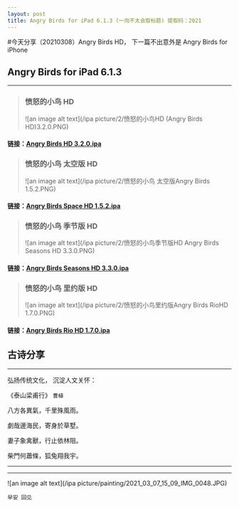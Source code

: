 ```yaml
---
layout: post
title: Angry Birds for iPad 6.1.3 (一向不太会取标题) 提取码：2021 
---
```


#今天分享（20210308）Angry Birds HD， 下一篇不出意外是 Angry Birds for iPhone

## Angry Birds for iPad 6.1.3 ##
----
> ### **愤怒的小鸟 HD**
> ![an image alt text](/ipa picture/2/愤怒的小鸟HD (Angry Birds HD)3.2.0.PNG)
#### 链接：[Angry Birds HD 3.2.0.ipa](https://pan.baidu.com/s/1rXHOGiTHhkrFunSCwrEEGA)  

> ### **愤怒的小鸟 太空版 HD**
> ![an image alt text](/ipa picture/2/愤怒的小鸟 太空版Angry Birds 1.5.2.PNG)
#### 链接：[Angry Birds Space HD 1.5.2.ipa](https://pan.baidu.com/s/1fjYh0IqonS4_hQygq7JB0w) 
 
> ### **愤怒的小鸟 季节版 HD** 
> ![an image alt text](/ipa picture/2/愤怒的小鸟季节版HD Angry Birds Seasons HD 3.3.0.PNG)
#### 链接：[Angry Birds Seasons HD 3.3.0.ipa](https://pan.baidu.com/s/1lmEemlUzSQuVoIGqNmdoLg) 

> ### **愤怒的小鸟 里约版 HD** 
> ![an image alt text](/ipa picture/2/愤怒的小鸟里约版Angry Birds RioHD 1.7.0.PNG)
#### 链接：[Angry Birds Rio HD 1.7.0.ipa](https://pan.baidu.com/s/1eDY08NcdCaKRi5CiBf7mSA) 

## 古诗分享 ##
----

弘扬传统文化， 沉淀人文关怀：

《泰山梁甫行》 `曹植`

八方各異氣，千里殊風雨。

劇哉邊海民，寄身於草墅。

妻子象禽獸，行止依林阻。

柴門何蕭條，狐兔翔我宇。

----
****

![an image alt text](/ipa picture/painting/2021_03_07_15_09_IMG_0048.JPG)

`早安 回见`
